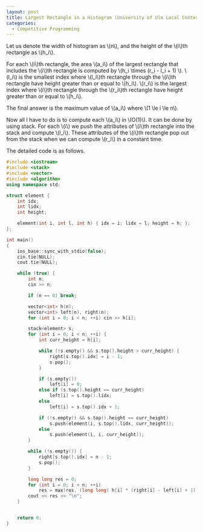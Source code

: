 ```yaml
---
layout: post
title: Largest Rectangle in a Histogram (University of Ulm Local Contest 2003)
categories:
  - Competitive Programming
---
```

Let us denote the width of histogram as \\(n\\), and the height of the \\(i\\)th rectangle as \\(h_i\\).

For each \\(i\\)th rectangle, the area \\(a_i\\) of the largest rectangle that includes the \\(i\\)th rectangle is computed by \\(h_i \times (r_i - l_i + 1) \\). \\(l_i\\) is the smallest index where \\(l_i\\)th rectangle through the \\(i\\)th rectangle have height greater than or equal to \\(h_i\\). \\(r_i\\) is the largest index where \\(i\\)th rectangle through the \\(r_i\\)th rectangle have height greater than or equal to \\(h_i\\).

The final answer is the maximum value of \\(a_i\\) where \\(1 \le i \le n\\).

Now all I have to do is to compute each \\(a_i\\) in \\(O(1)\\). It can be done by using stack. For each \\(i\\) we push the attributes of \\(i\\)th rectangle into the stack and compute \\(l_i\\). These attributes of the \\(i\\)th rectangle pop out from the stack when we can compute \\(r_i\\) in a constant time.

The detailed code is as follows.

```c++
#include <iostream>
#include <stack>
#include <vector>
#include <algorithm>
using namespace std;

struct element {
	int idx;
	int lidx;
	int height;

	element(int i, int l, int h) { idx = i; lidx = l; height = h; };
};

int main()
{
	ios_base::sync_with_stdio(false);
	cin.tie(NULL);
	cout.tie(NULL);

	while (true) {
		int n;
		cin >> n;

		if (n == 0) break;

		vector<int> h(n);
		vector<int> left(n), right(n);
		for (int i = 0; i < n; ++i) cin >> h[i];

		stack<element> s;
		for (int i = 0; i < n; ++i) {
			int curr_height = h[i];

			while (!s.empty() && s.top().height > curr_height) {
				right[s.top().idx] = i - 1;
				s.pop();				
			}

			if (s.empty())
				left[i] = 0;
			else if (s.top().height == curr_height)
				left[i] = s.top().lidx;
			else
				left[i] = s.top().idx + 1;

			if (!s.empty() && s.top().height == curr_height)
				s.push(element(i, s.top().lidx, curr_height));
			else
				s.push(element(i, i, curr_height));
		}

		while (!s.empty()) {
			right[s.top().idx] = n - 1;
			s.pop();
		}

		long long res = 0;
		for (int i = 0; i < n; ++i)
			res = max(res, (long long) h[i] * (right[i] - left[i] + 1));
		cout << res << "\n";
	}


	return 0;
}
```

